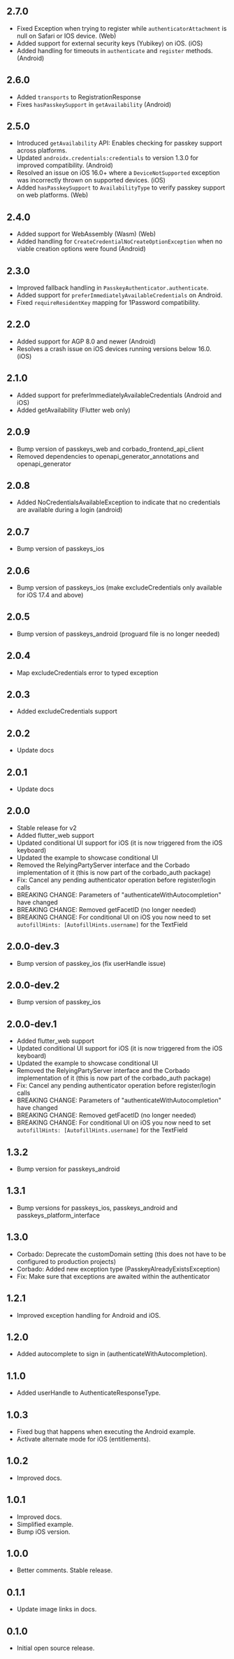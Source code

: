 ## 2.7.0
* Fixed Exception when trying to register while `authenticatorAttachment` is null on Safari or IOS device. (Web)
* Added support for external security keys (Yubikey) on iOS. (iOS)
* Added handling for timeouts in `authenticate` and `register` methods. (Android)

## 2.6.0
* Added `transports` to RegistrationResponse
* Fixes `hasPasskeySupport` in `getAvailability` (Android)

## 2.5.0
* Introduced `getAvailability` API: Enables checking for passkey support across platforms.
* Updated `androidx.credentials:credentials` to version 1.3.0 for improved compatibility. (Android)
* Resolved an issue on iOS 16.0+ where a `DeviceNotSupported` exception was incorrectly thrown on supported devices. (iOS)
* Added `hasPasskeySupport` to `AvailabilityType` to verify passkey support on web platforms. (Web)

## 2.4.0
* Added support for WebAssembly (Wasm) (Web)
* Added handling for `CreateCredentialNoCreateOptionException` when no viable creation options were found (Android)

## 2.3.0
* Improved fallback handling in `PasskeyAuthenticator.authenticate`.
* Added support for `preferImmediatelyAvailableCredentials` on Android.
* Fixed `requireResidentKey` mapping for 1Password compatibility.

## 2.2.0
* Added support for AGP 8.0 and newer (Android)
* Resolves a crash issue on iOS devices running versions below 16.0. (iOS)

## 2.1.0
* Added support for preferImmediatelyAvailableCredentials (Android and iOS)
* Added getAvailability (Flutter web only)

## 2.0.9
* Bump version of passkeys_web and corbado_frontend_api_client
* Removed dependencies to openapi_generator_annotations and openapi_generator

## 2.0.8
* Added NoCredentialsAvailableException to indicate that no credentials are available during a login (android)

## 2.0.7
* Bump version of passkeys_ios

## 2.0.6
* Bump version of passkeys_ios (make excludeCredentials only available for iOS 17.4 and above)

## 2.0.5
* Bump version of passkeys_android (proguard file is no longer needed)

## 2.0.4
* Map excludeCredentials error to typed exception

## 2.0.3
* Added excludeCredentials support

## 2.0.2
* Update docs

## 2.0.1
* Update docs

## 2.0.0
* Stable release for v2
* Added flutter_web support
* Updated conditional UI support for iOS (it is now triggered from the iOS keyboard)
* Updated the example to showcase conditional UI
* Removed the RelyingPartyServer interface and the Corbado implementation of it (this is now part of
  the corbado_auth package)
* Fix: Cancel any pending authenticator operation before register/login calls
* BREAKING CHANGE: Parameters of "authenticateWithAutocompletion" have changed
* BREAKING CHANGE: Removed getFacetID (no longer needed)
* BREAKING CHANGE: For conditional UI on iOS you now need to
  set `autofillHints: [AutofillHints.username]` for the TextField

## 2.0.0-dev.3
* Bump version of passkey_ios (fix userHandle issue)

## 2.0.0-dev.2
* Bump version of passkey_ios

## 2.0.0-dev.1

* Added flutter_web support
* Updated conditional UI support for iOS (it is now triggered from the iOS keyboard)
* Updated the example to showcase conditional UI
* Removed the RelyingPartyServer interface and the Corbado implementation of it (this is now part of
  the corbado_auth package)
* Fix: Cancel any pending authenticator operation before register/login calls
* BREAKING CHANGE: Parameters of "authenticateWithAutocompletion" have changed
* BREAKING CHANGE: Removed getFacetID (no longer needed)
* BREAKING CHANGE: For conditional UI on iOS you now need to
  set `autofillHints: [AutofillHints.username]` for the TextField

## 1.3.2

* Bump version for passkeys_android

## 1.3.1

* Bump versions for passkeys_ios, passkeys_android and passkeys_platform_interface

## 1.3.0

* Corbado: Deprecate the customDomain setting (this does not have to be configured to production
  projects)
* Corbado: Added new exception type (PasskeyAlreadyExistsException)
* Fix: Make sure that exceptions are awaited within the authenticator

## 1.2.1

* Improved exception handling for Android and iOS.

## 1.2.0

* Added autocomplete to sign in (authenticateWithAutocompletion).

## 1.1.0

* Added userHandle to AuthenticateResponseType.

## 1.0.3

* Fixed bug that happens when executing the Android example.
* Activate alternate mode for iOS (entitlements).

## 1.0.2

* Improved docs.

## 1.0.1

* Improved docs.
* Simplified example.
* Bump iOS version.

## 1.0.0

* Better comments. Stable release.

## 0.1.1

* Update image links in docs.

## 0.1.0

* Initial open source release.
